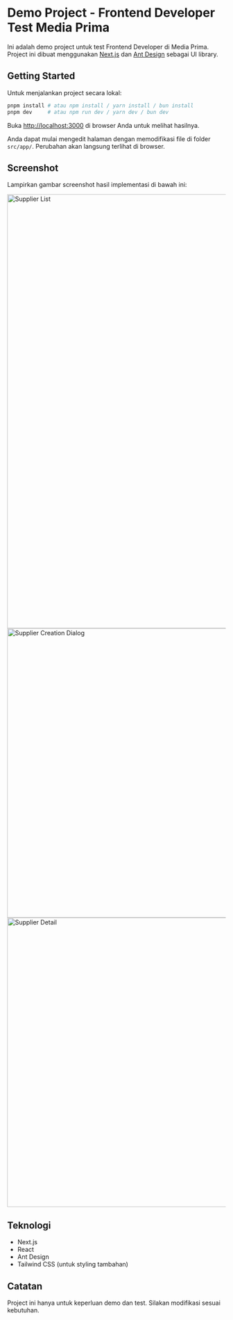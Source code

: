# Demo Project - Frontend Developer Test Media Prima

Ini adalah demo project untuk test Frontend Developer di Media Prima. Project ini dibuat menggunakan [Next.js](https://nextjs.org) dan [Ant Design](https://ant.design) sebagai UI library.

## Getting Started

Untuk menjalankan project secara lokal:

```bash
pnpm install # atau npm install / yarn install / bun install
pnpm dev     # atau npm run dev / yarn dev / bun dev
```

Buka [http://localhost:3000](http://localhost:3000) di browser Anda untuk melihat hasilnya.

Anda dapat mulai mengedit halaman dengan memodifikasi file di folder `src/app/`. Perubahan akan langsung terlihat di browser.

## Screenshot

Lampirkan gambar screenshot hasil implementasi di bawah ini:

<img width="1920" height="999" alt="Supplier List" src="https://github.com/user-attachments/assets/84aa2d62-59e7-4d18-9bf4-ebef8c16af6e" />
<img width="1280" height="666" alt="Supplier Creation Dialog" src="https://github.com/user-attachments/assets/211e2bb8-022e-4ea3-9052-e8a03cd99c7c" />
<img width="1280" height="666" alt="Supplier Detail" src="https://github.com/user-attachments/assets/b302ee2e-c520-4745-9990-ccbc455836e5" />

## Teknologi
- Next.js
- React
- Ant Design
- Tailwind CSS (untuk styling tambahan)

## Catatan
Project ini hanya untuk keperluan demo dan test. Silakan modifikasi sesuai kebutuhan.
